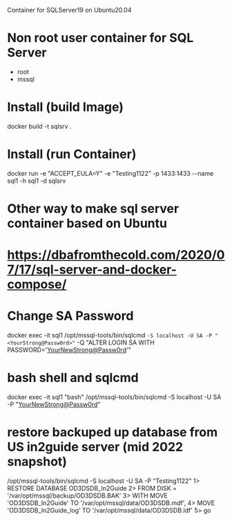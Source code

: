 Container for SQLServer19 on Ubuntu20.04

# Non root user container for SQL Server
- root
- mssql

# Install (build Image)
docker build -t sqlsrv .

# Install (run Container)
docker run -e "ACCEPT_EULA=Y" -e "Testing1122" -p 1433:1433 --name sql1 -h sql1 -d sqlsrv

# Other way to make sql server container based on Ubuntu
# https://dbafromthecold.com/2020/07/17/sql-server-and-docker-compose/

# Change SA Password
docker exec -it sql1 /opt/mssql-tools/bin/sqlcmd `
   -S localhost -U SA -P "<YourStrong@Passw0rd>" `
   -Q "ALTER LOGIN SA WITH PASSWORD='<YourNewStrong@Passw0rd>'"

# bash shell and sqlcmd
docker exec -it sql1 "bash"
/opt/mssql-tools/bin/sqlcmd -S localhost -U SA -P "<YourNewStrong@Passw0rd>"


# restore backuped up database from US in2guide server (mid 2022 snapshot)
/opt/mssql-tools/bin/sqlcmd -S localhost -U SA -P "Testing1122"
1> RESTORE DATABASE OD3DSDB_In2Guide
2> FROM DISK = '/var/opt/mssql/backup/OD3DSDB.BAK'
3> WITH MOVE 'OD3DSDB_In2Guide' TO '/var/opt/mssql/data/OD3DSDB.mdf',
4> MOVE 'OD3DSDB_In2Guide_log' TO '/var/opt/mssql/data/OD3DSDB.ldf'
5> go
